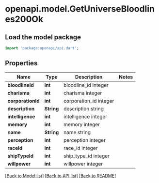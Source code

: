 # openapi.model.GetUniverseBloodlines200Ok

## Load the model package
```dart
import 'package:openapi/api.dart';
```

## Properties
Name | Type | Description | Notes
------------ | ------------- | ------------- | -------------
**bloodlineId** | **int** | bloodline_id integer | 
**charisma** | **int** | charisma integer | 
**corporationId** | **int** | corporation_id integer | 
**description** | **String** | description string | 
**intelligence** | **int** | intelligence integer | 
**memory** | **int** | memory integer | 
**name** | **String** | name string | 
**perception** | **int** | perception integer | 
**raceId** | **int** | race_id integer | 
**shipTypeId** | **int** | ship_type_id integer | 
**willpower** | **int** | willpower integer | 

[[Back to Model list]](../README.md#documentation-for-models) [[Back to API list]](../README.md#documentation-for-api-endpoints) [[Back to README]](../README.md)


